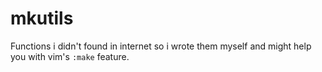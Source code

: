 # mkutils

Functions i didn't found in internet so i wrote them myself
and might help you with vim's `:make` feature.
